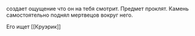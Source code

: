 создает ощущение что он на тебя смотрит.
Предмет проклят.
Камень самостоятельно поднял мертвецов вокруг него.


Его ищет [[Круэрик]]

